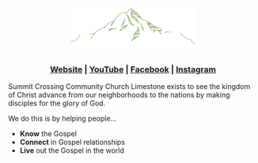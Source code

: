 <h3 align="center">
	<img src="https://raw.githubusercontent.com/summitlimestone/summitlimestone/main/resources/logo.png" alt="Logo" width="50%"/><br/><br/>
    <a href="https://summitlimestone.org">Website</a> | <a href="https://www.youtube.com/@summitcrossinglimestone">YouTube</a> | <a href="https://www.facebook.com/summitlimestone/">Facebook</a> | <a href="https://www.instagram.com/summitlimestone/">Instagram</a>
</h3>

Summit Crossing Community Church Limestone exists to see the kingdom of Christ
advance from our neighborhoods to the nations by making disciples for the glory
of God.

We do this is by helping people...

- **Know** the Gospel
- **Connect** in Gospel relationships
- **Live** out the Gospel in the world
